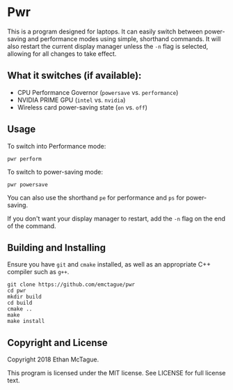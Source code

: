# Pwr

This is a program designed for laptops. It can easily switch between power-saving and performance modes using
simple, shorthand commands. It will also restart the current display manager unless the `-n` flag is selected, allowing
for all changes to take effect.

## What it switches (if available):

* CPU Performance Governor (`powersave` vs. `performance`)
* NVIDIA PRIME GPU (`intel` vs. `nvidia`)
* Wireless card power-saving state (`on` vs. `off`)

## Usage

To switch into Performance mode:

```
pwr perform
```

To switch to power-saving mode:

```
pwr powersave
```

You can also use the shorthand `pe` for performance and `ps` for power-saving.

If you don't want your display manager to restart, add the `-n` flag on the end of the command.

## Building and Installing

Ensure you have `git` and `cmake` installed, as well as an appropriate C++ compiler such as `g++`.

```
git clone https://github.com/emctague/pwr
cd pwr
mkdir build
cd build
cmake ..
make
make install
```

## Copyright and License

Copyright 2018 Ethan McTague.

This program is licensed under the MIT license. See LICENSE for full license text.
